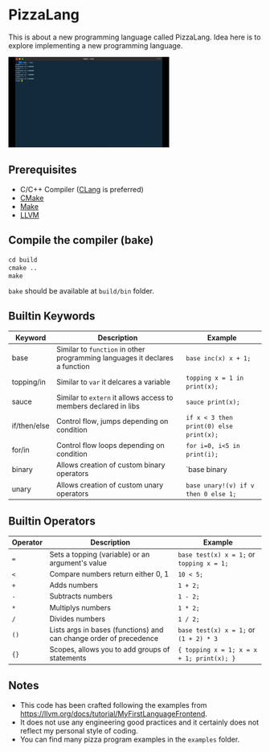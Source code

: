 # PizzaLang

This is about a new programming language called PizzaLang. Idea here is to explore implementing a new programming language.

![Demo](https://raw.githubusercontent.com/fmenezes/pizzaLang/main/assets/demo.gif "Demo")

## Prerequisites

- C/C++ Compiler ([CLang](https://clang.llvm.org/) is preferred)
- [CMake](http://cmake.org/)
- [Make](https://www.gnu.org/software/make/)
- [LLVM](https://llvm.org)

## Compile the compiler (bake)

```
cd build
cmake ..
make
```

`bake` should be available at `build/bin` folder.

## Builtin Keywords

| Keyword      | Description                                                                  | Example                                                     |
| ------------ | ---------------------------------------------------------------------------- | ----------------------------------------------------------- |
| base         | Similar to `function` in other programming languages it declares a function  | `base inc(x) x + 1;`                                        |
| topping/in   | Similar to `var` it delcares a variable                                      | `topping x = 1 in print(x);`                                |
| sauce        | Similar to `extern` it allows access to members declared in libs             | `sauce print(x);`                                           |
| if/then/else | Control flow, jumps depending on condition                                   | `if x < 3 then print(0) else print(x);`                     |
| for/in       | Control flow loops depending on condition                                    | `for i=0, i<5 in print(i);`                                 |
| binary       | Allows creation of custom binary operators                                   | `base binary| 5 (L R) if L then 1 else if R then 1 else 0;` |
| unary        | Allows creation of custom unary operators                                    | `base unary!(v) if v then 0 else 1;`                        |

## Builtin Operators

| Operator | Description                                                                  | Example                                               |
| -------- | ---------------------------------------------------------------------------- | ----------------------------------------------------- |
| `=`      | Sets a topping (variable) or an argument's value                             | ```base test(x) x = 1;``` or ```topping x = 1;```     |
| `<`      | Compare numbers return either 0, 1                                           | ```10 < 5;```                                         |
| `+`      | Adds numbers                                                                 | ```1 + 2;```                                          |
| `-`      | Subtracts numbers                                                            | ```1 - 2;```                                          |
| `*`      | Multiplys numbers                                                            | ```1 * 2;```                                          |
| `/`      | Divides numbers                                                              | ```1 / 2;```                                          |
| `()`     | Lists args in bases (functions) and can change order of precedence           | ```base test(x) x = 1;``` or ```(1 + 2) * 3```        |
| `{}`     | Scopes, allows you to add groups of statements                               | ```{ topping x = 1; x = x + 1; print(x); }```         |

## Notes

- This code has been crafted following the examples from https://llvm.org/docs/tutorial/MyFirstLanguageFrontend.
- It does not use any engineering good practices and it certainly does not reflect my personal style of coding.
- You can find many pizza program examples in the `examples` folder.
